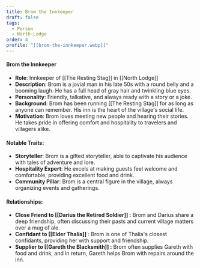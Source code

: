 ```yaml
---
title: Brom the Innkeeper
draft: false
tags:
  - Person
  - North-Lodge
order: 4
profile: "[[brom-the-innkeeper.webp]]"
---
```

#### Brom the Innkeeper

- **Role**: Innkeeper of [[The Resting Stag]] in [[North Lodge]]
- **Description**: Brom is a jovial man in his late 50s with a round belly and a booming laugh. He has a full head of gray hair and twinkling blue eyes.
- **Personality**: Friendly, talkative, and always ready with a story or a joke.
- **Background**: Brom has been running [[The Resting Stag]] for as long as anyone can remember. His inn is the heart of the village's social life.
- **Motivation**: Brom loves meeting new people and hearing their stories. He takes pride in offering comfort and hospitality to travelers and villagers alike.

#### Notable Traits:

- **Storyteller**: Brom is a gifted storyteller, able to captivate his audience with tales of adventure and lore.
- **Hospitality Expert**: He excels at making guests feel welcome and comfortable, providing excellent food and drink.
- **Community Pillar**: Brom is a central figure in the village, always organizing events and gatherings.

#### Relationships:

- **Close Friend to [[Darius the Retired Soldier]] :** Brom and Darius share a deep friendship, often discussing their pasts and current village matters over a mug of ale.
- **Confidant to [[Elder Thalia]]** : Brom is one of Thalia's closest confidants, providing her with support and friendship.
- **Supplier to [[Gareth the Blacksmith]] :** Brom often supplies Gareth with food and drink, and in return, Gareth helps Brom with repairs around the inn. 